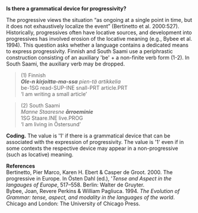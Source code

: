 **Is there a grammatical device for progressivity?**

The progressive views the situation “as ongoing at a single point in time, but it does not exhaustively localize the event” (Bertinetto et al. 2000:527). Historically, progressives often have locative sources, and development into progressives has involved erosion of the locative meaning (e.g., Bybee et al. 1994). This question asks whether a language contains a dedicated means to express progressivity. Finnish and South Saami use a periphrastic construction consisting of an auxiliary 'be' + a non-finite verb form (1-2). In South Saami, the auxiliary verb may be dropped.

>(1) Finnish<br/>
>***Ole-n kirjoitta-ma-ssa** pien-tä artikkelia*<br/>
>be-1SG read-SUP-INE snall-PRT article.PRT<br/>
>‘I am writing a small article’

>(2) South Saami<br/> 
>*Manne Staaresne **årroeminie***<br/>
>1SG Staare.INE live.PROG<br/> 
>‘I am living in Östersund’

**Coding.** The value is '1' if there is a grammatical device that can be associated with the expression of progressivity. The value is '1' even if in some contexts the respective device may appear in a non-progressive (such as locative) meaning.

**References**<br/>
Bertinetto, Pier Marco, Karen H. Ebert & Casper de Groot. 2000. The progressive in Europe. In Östen Dahl (ed.), '*Tense and Aspect in the langauges of Europe*, 517–558. Berlin: Walter de Gruyter.<br/>
Bybee, Joan, Revere Perkins & William Pagliuca. 1994. *The Evolution of Grammar: tense, aspect, and modality in the languages of the world*. Chicago and London: The University of Chicago Press.
